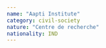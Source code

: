 ```yaml
---
name: "Aapti Institute"
category: civil-society
nature: "Centre de recherche"
nationality: IND
---
```

    